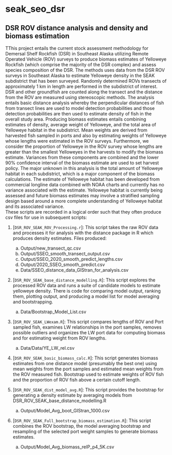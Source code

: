# seak_seo_dsr
## DSR ROV distance analysis and density and biomass estimation

TThis project entails the current stock assessment methodology for Demersal Shelf Rockfish (DSR) in Southeast Alaska utilizing Remote Operated Vehicle (ROV) surveys to produce biomass estimates of Yelloweye Rockfish (which comprise the majority of the DSR complex) and assess species composition of the DSR.  The methods uses data from the DSR ROV surveys in Southeast Alaska to estimate Yelloweye density in the SEAK subdistrict that has been surveyed.  Randomly determined ROVs transects of approximately 1 km in length are performed in the subdistrict of interest.  DSR and other groundfish are counted along the transect and the distance from the ROV are measured using stereoscopic methods.  The analysis entails basic distance analysis whereby the perpendicular distances of fish from transect lines are used to model detection probabilities and those detection probabilities are then used to estimate density of fish in the overall study area.  Producing biomass estimates entails combining estimates of density, average weight of Yelloweye, and the total area of Yelloweye habitat in the subdistrict.  Mean weights are derived from harvested fish sampled in ports and also by estimating weights of Yelloweye whose lengths were estimated in the ROV surveys.  Furthermore, we consider the proportion of Yelloweye in the ROV survey whose lengths are greater than the smallest Yelloweyes in the harvests to modify the biomass estimate.  Variances from these components are combined and the lower 90% confidence interval of the biomass estimate are used to set harvest policy.  The major unknown in this analysis is the total amount of Yelloweye habitat in each subdistrict, which is a major component of the biomass calculations.  The estimate of Yelloweye habitat has been developed from commercial longline data combined with NOAA charts and currently has no variance associated with the estimate.  Yelloweye habitat is currently being assessed and future biomass estimates may involve a stratified sampling design based around a more complete understanding of Yelloweye habitat and its associated variance.  
These scripts are recorded in a logical order such that they often produce csv files for use in subsequent scripts:

1.	[`DSR_ROV_SEAK_ROV_Processing.r`]:  This script takes the raw ROV data and processes it for analysis with the distance package in R which produces density estimates.  Files produced:
      <ol type="a">
         <li>Output/new_transect_qc.csv</li>
         <li>Output/SSEO_smooth_transect_output.csv</li>
         <li>Output/SSEO_2020_smooth_predict_lengths.csv</li>
         <li>Output/2020_SSEO_smooth_predict.csv</li>
         <li>Data/SSEO_distance_data_GIStran_for_analysis.csv</li>
      </ol>
      
2.	[`DSR_ROV_SEAK_base_distance_modelling.R`]:  This script explores the processed ROV data and runs a suite of candidate models to estimate yelloweye density.  There is code for comparing model output, ranking them, plotting output, and producing a model list for model averaging and bootstrapping.
      <ol type="a">
         <li>Data/Bootstrap_Model_List.csv</li>
      </ol>
	
3.	[`DSR_ROV_SEAK_LWexam.R`]:  This script compares lengths of ROV and Port sampled fish, examines LW relationships in the port samples, removes possible outliers and organizes the LW port data for computing biomass and for estimating weight from ROV lengths.
	   <ol type="a">
         <li>Data/Data/YE_LW_rel.csv</li>
      </ol>

4.	[`DSR_ROV_SEAK_basic_biomass_calc.R`]:  This script generates biomass estimates from one distance model (presumably the best one) using mean weights from the port samples and estimated mean weights from the ROV measured fish.  Bootstrap used to estimate weights of ROV fish and the proportion of ROV fish above a certain cutoff length.
   
5.	[`DSR_ROV_SEAK_dist_model_avg.R`]:  This script provides the bootstrap for generating a density estimate by averaging models from DSR_ROV_SEAK_base_distance_modelling.R
      <ol type="a">
         <li>Output/Model_Avg_boot_GIStran_1000.csv</li>
      </ol>

6.	[`DSR_ROV_SEAK_Full_bootstrap_biomass_estimation.R`]:  This script combines the ROV bootstrap, the model averaging bootstrap and resampling of the selected port weight samples to generate biomass estimates.
      <ol type="a">
         <li>Output/Model_Avg_biomass_relP_p4_5K.csv</li>
      </ol>



   
